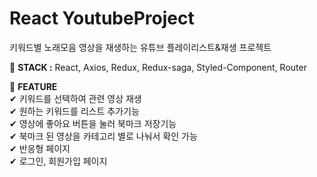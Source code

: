 # React YoutubeProject
키워드별 노래모음 영상을 재생하는 유튜브 플레이리스트&재생 프로젝트

🎈 **STACK :** React, Axios, Redux, Redux-saga, Styled-Component, Router

🎈 **FEATURE**  
✔ 키워드를 선택하여 관련 영상 재생  
✔ 원하는 키워드를 리스트 추가기능  
✔ 영상에 좋아요 버튼을 눌러 북마크 저장기능  
✔ 북마크 된 영상을 카테고리 별로 나눠서 확인 가능  
✔ 반응형 페이지  
✔ 로그인, 회원가입 페이지  
